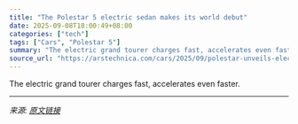 ```yaml
---
title: "The Polestar 5 electric sedan makes its world debut"
date: 2025-09-08T18:00:49+08:00
categories: ["tech"]
tags: ["Cars", "Polestar 5"]
summary: "The electric grand tourer charges fast, accelerates even faster."
source_url: "https://arstechnica.com/cars/2025/09/polestar-unveils-electric-gt-rival-to-the-porsche-taycan/"
---
```


The electric grand tourer charges fast, accelerates even faster.

---

*来源: [原文链接](https://arstechnica.com/cars/2025/09/polestar-unveils-electric-gt-rival-to-the-porsche-taycan/)*
